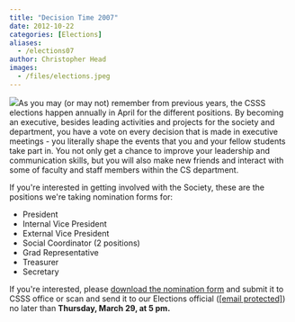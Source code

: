 ```yaml
---
title: "Decision Time 2007"
date: 2012-10-22
categories: [Elections]
aliases:
  - /elections07
author: Christopher Head
images:
  - /files/elections.jpeg
---
```


![](/files/elections.jpeg)As you may (or may not) remember from previous years, the CSSS elections happen annually in April for the different positions. By becoming an executive, besides leading activities and projects for the society and department, you have a vote on every decision that is made in executive meetings - you literally shape the events that you and your fellow students take part in. You not only get a chance to improve your leadership and communication skills, but you will also make new friends and interact with some of faculty and staff members within the CS department.

If you're interested in getting involved with the Society, these are the positions we're taking nomination forms for:

*   President
*   Internal Vice President
*   External Vice President
*   Social Coordinator (2 positions)
*   Grad Representative
*   Treasurer
*   Secretary

If you're interested, please [download the nomination form](/files/Elections%202007.pdf) and submit it to CSSS office or scan and send it to our Elections official ([\[email protected\]](/cdn-cgi/l/email-protection#53363f3630273a3c3d2013273b36302631367d3032)) no later than **Thursday, March 29, at 5 pm.**
